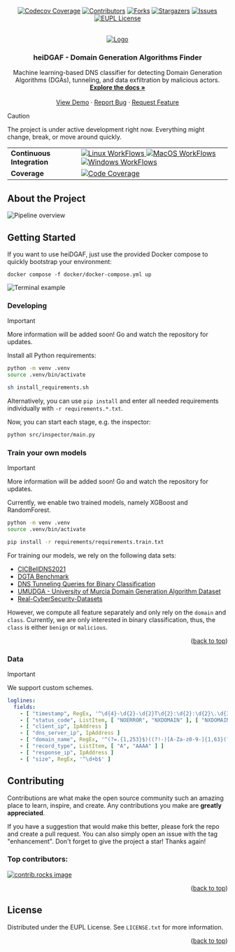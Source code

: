 <a id="readme-top"></a>

<!-- PROJECT SHIELDS -->
<div align="center">

[![Codecov Coverage][coverage-shield]][coverage-url]
[![Contributors][contributors-shield]][contributors-url]
[![Forks][forks-shield]][forks-url]
[![Stargazers][stars-shield]][stars-url]
[![Issues][issues-shield]][issues-url]
[![EUPL License][license-shield]][license-url]


</div>

<!-- PROJECT LOGO -->
<br />
<div align="center">
  <a href="https://github.com/stefanDeveloper/heiDGAF">
    <img src="https://raw.githubusercontent.com/stefanDeveloper/heiDGAF/main/assets/heidgaf_logo_normal.png?raw=true" alt="Logo">
  </a>

<h3 align="center">heiDGAF - Domain Generation Algorithms Finder</h3>

  <p align="center">
    Machine learning-based DNS classifier for detecting Domain Generation Algorithms (DGAs), tunneling, and data exfiltration by malicious actors.
    <br />
    <a href="https://heidgaf.readthedocs.io/en/latest/"><strong>Explore the docs »</strong></a>
    <br />
    <br />
    <a href="https://mybinder.org/v2/gh/stefanDeveloper/heiDGAF-tutorials/HEAD?labpath=demo_notebook.ipynb">View Demo</a>
    ·
    <a href="https://github.com/stefanDeveloper/heiDGAF/issues/new?labels=bug&template=bug-report---.md">Report Bug</a>
    ·
    <a href="https://github.com/stefanDeveloper/heiDGAF/issues/new?labels=enhancement&template=feature-request---.md">Request Feature</a>
  </p>
</div>

> [!CAUTION]
> The project is under active development right now. Everything might change, break, or move around quickly.

<table>
<tr>
  <td><b>Continuous Integration</b></td>
  <td>
    <a href="https://github.com/stefanDeveloper/heiDGAF/actions/workflows/build_test_linux.yml">
    <img src="https://img.shields.io/github/actions/workflow/status/stefanDeveloper/heiDGAF/build_test_linux.yml?branch=main&logo=linux&style=for-the-badge&label=linux" alt="Linux WorkFlows" />
    </a>
    <a href="https://github.com/stefanDeveloper/heiDGAF/actions/workflows/build_test_macos.yml">
    <img src="https://img.shields.io/github/actions/workflow/status/stefanDeveloper/heiDGAF/build_test_macos.yml?branch=main&logo=apple&style=for-the-badge&label=macos" alt="MacOS WorkFlows" />
    </a>
    <a href="https://github.com/stefanDeveloper/heiDGAF/actions/workflows/build_test_windows.yml">
    <img src="https://img.shields.io/github/actions/workflow/status/stefanDeveloper/heiDGAF/build_test_windows.yml?branch=main&logo=windows&style=for-the-badge&label=windows" alt="Windows WorkFlows" />
    </a>
  </td>
  <tr>
    <td><b>Coverage</b></td>
    <td>
      <a href="https://github.com/stefanDeveloper/heiDGAF/actions/workflows/test_coverage.yml">
        <img src="https://heibox.uni-heidelberg.de/d/804c3af0ae564aa89436/files/?p=%2Fcoverage_33-add-test-coverage-to-readme.svg&dl=1" alt="Code Coverage" />
      </a>
    </td>
  </tr>
</tr>
</table>

## About the Project

![Pipeline overview](https://raw.githubusercontent.com/stefanDeveloper/heiDGAF/main/docs/media/pipeline_overview.png?raw=true)

## Getting Started

If you want to use heiDGAF, just use the provided Docker compose to quickly bootstrap your environment:

```
docker compose -f docker/docker-compose.yml up
```

![Terminal example](https://raw.githubusercontent.com/stefanDeveloper/heiDGAF/main/assets/terminal_example.gif?raw=true)

### Developing

> [!IMPORTANT]
> More information will be added soon! Go and watch the repository for updates.

Install all Python requirements:

```sh
python -m venv .venv
source .venv/bin/activate

sh install_requirements.sh
```

Alternatively, you can use `pip install` and enter all needed requirements individually with `-r requirements.*.txt`.

Now, you can start each stage, e.g. the inspector:

```sh
python src/inspector/main.py
```

### Train your own models

> [!IMPORTANT]
> More information will be added soon! Go and watch the repository for updates.

Currently, we enable two trained models, namely XGBoost and RandomForest.

```sh
python -m venv .venv
source .venv/bin/activate

pip install -r requirements/requirements.train.txt
```

For training our models, we rely on the following data sets:

- [CICBellDNS2021](https://www.unb.ca/cic/datasets/dns-2021.html)
- [DGTA Benchmark](https://data.mendeley.com/datasets/2wzf9bz7xr/1)
- [DNS Tunneling Queries for Binary Classification](https://data.mendeley.com/datasets/mzn9hvdcxg/1)
- [UMUDGA - University of Murcia Domain Generation Algorithm Dataset](https://data.mendeley.com/datasets/y8ph45msv8/1)
- [Real-CyberSecurity-Datasets](https://github.com/gfek/Real-CyberSecurity-Datasets/)

However, we compute all feature separately and only rely on the `domain` and `class`.
Currently, we are only interested in binary classification, thus, the `class` is either `benign` or `malicious`.

<p align="right">(<a href="#readme-top">back to top</a>)</p>

### Data

> [!IMPORTANT]
> We support custom schemes.

```yml
loglines:
  fields:
    - [ "timestamp", RegEx, '^\d{4}-\d{2}-\d{2}T\d{2}:\d{2}:\d{2}\.\d{3}Z$' ]
    - [ "status_code", ListItem, [ "NOERROR", "NXDOMAIN" ], [ "NXDOMAIN" ] ]
    - [ "client_ip", IpAddress ]
    - [ "dns_server_ip", IpAddress ]
    - [ "domain_name", RegEx, '^(?=.{1,253}$)((?!-)[A-Za-z0-9-]{1,63}(?<!-)\.)+[A-Za-z]{2,63}$' ]
    - [ "record_type", ListItem, [ "A", "AAAA" ] ]
    - [ "response_ip", IpAddress ]
    - [ "size", RegEx, '^\d+b$' ]
```

<!-- CONTRIBUTING -->

## Contributing

Contributions are what make the open source community such an amazing place to learn, inspire, and create. Any
contributions you make are **greatly appreciated**.

If you have a suggestion that would make this better, please fork the repo and create a pull request. You can also
simply open an issue with the tag "enhancement".
Don't forget to give the project a star! Thanks again!

### Top contributors:

<a href="https://github.com/stefanDeveloper/heiDGAF/graphs/contributors">
  <img src="https://contrib.rocks/image?repo=stefanDeveloper/heiDGAF" alt="contrib.rocks image" />
</a>


<p align="right">(<a href="#readme-top">back to top</a>)</p>

<!-- LICENSE -->

## License

Distributed under the EUPL License. See `LICENSE.txt` for more information.

<p align="right">(<a href="#readme-top">back to top</a>)</p>


<!-- MARKDOWN LINKS & IMAGES -->
<!-- https://www.markdownguide.org/basic-syntax/#reference-style-links -->

[contributors-shield]: https://img.shields.io/github/contributors/stefanDeveloper/heiDGAF.svg?style=for-the-badge

[contributors-url]: https://github.com/stefanDeveloper/heiDGAF/graphs/contributors

[forks-shield]: https://img.shields.io/github/forks/stefanDeveloper/heiDGAF.svg?style=for-the-badge

[forks-url]: https://github.com/stefanDeveloper/heiDGAF/network/members

[stars-shield]: https://img.shields.io/github/stars/stefanDeveloper/heiDGAF.svg?style=for-the-badge

[stars-url]: https://github.com/stefanDeveloper/heiDGAF/stargazers

[issues-shield]: https://img.shields.io/github/issues/stefanDeveloper/heiDGAF.svg?style=for-the-badge

[issues-url]: https://github.com/stefanDeveloper/heiDGAF/issues

[license-shield]: https://img.shields.io/github/license/stefanDeveloper/heiDGAF.svg?style=for-the-badge

[license-url]: https://github.com/stefanDeveloper/heiDGAF/blob/master/LICENSE.txt

[coverage-shield]: https://img.shields.io/codecov/c/github/stefanDeveloper/heiDGAF?style=for-the-badge

[coverage-url]: https://app.codecov.io/github/stefanDeveloper/heiDGAF
